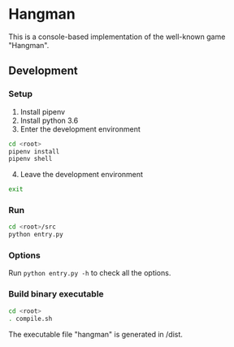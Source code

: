 # Hangman
This is a console-based implementation of the well-known game "Hangman".

## Development
### Setup
1. Install pipenv
2. Install python 3.6
3. Enter the development environment

```bash
cd <root>
pipenv install
pipenv shell
```

4. Leave the development environment

```bash
exit
```

### Run

```bash
cd <root>/src
python entry.py
```

### Options
Run `python entry.py -h` to check all the options.

### Build binary executable
```bash
cd <root>
. compile.sh
```

The executable file "hangman" is generated in <root>/dist.
